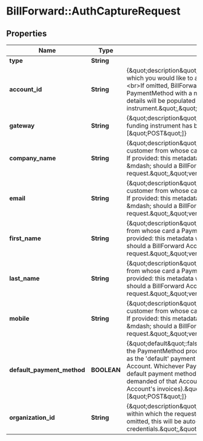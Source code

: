 # BillForward::AuthCaptureRequest

## Properties
Name | Type | Description | Notes
------------ | ------------- | ------------- | -------------
**type** | **String** |  | 
**account_id** | **String** | {\&quot;description\&quot;:\&quot;ID of the BillForward Account with which you would like to associate the created payment method.&lt;br&gt;If omitted, BillForward will associate the created PaymentMethod with a newly-created Account, whose Profile details will be populated using billing information from the funding instrument.\&quot;,\&quot;verbs\&quot;:[\&quot;POST\&quot;]} | [optional] 
**gateway** | **String** | {\&quot;description\&quot;:\&quot;The gateway with which your funding instrument has been vaulted.\&quot;,\&quot;verbs\&quot;:[\&quot;POST\&quot;]} | [optional] 
**company_name** | **String** | {\&quot;description\&quot;:\&quot;The name of the company of the customer from whose card a PaymentMethod is being produced. If provided: this metadata will be used to populate a Profile &amp;mdash; should a BillForward Account be created by this request.\&quot;,\&quot;verbs\&quot;:[\&quot;POST\&quot;]} | [optional] 
**email** | **String** | {\&quot;description\&quot;:\&quot;The email address of the customer from whose card a PaymentMethod is being produced. If provided: this metadata will be used to populate a Profile &amp;mdash; should a BillForward Account be created by this request.\&quot;,\&quot;verbs\&quot;:[\&quot;POST\&quot;]} | [optional] 
**first_name** | **String** | {\&quot;description\&quot;:\&quot;The first name of the customer from whose card a PaymentMethod is being produced. If provided: this metadata will be used to populate a Profile &amp;mdash; should a BillForward Account be created by this request.\&quot;,\&quot;verbs\&quot;:[\&quot;POST\&quot;]} | [optional] 
**last_name** | **String** | {\&quot;description\&quot;:\&quot;The last name of the customer from whose card a PaymentMethod is being produced. If provided: this metadata will be used to populate a Profile &amp;mdash; should a BillForward Account be created by this request.\&quot;,\&quot;verbs\&quot;:[\&quot;POST\&quot;]} | [optional] 
**mobile** | **String** | {\&quot;description\&quot;:\&quot;The mobile phone number of the customer from whose card a PaymentMethod is being produced. If provided: this metadata will be used to populate a Profile &amp;mdash; should a BillForward Account be created by this request.\&quot;,\&quot;verbs\&quot;:[\&quot;POST\&quot;]} | [optional] 
**default_payment_method** | **BOOLEAN** | {\&quot;default\&quot;:false,\&quot;description\&quot;:\&quot;Whether the PaymentMethod produced by this request should be elected as the &#39;default&#39; payment method for the concerned BillForward Account. Whichever PaymentMethod is elected as an Account&#39;s default payment method, will be consulted whenever payment is demanded of that Account (i.e. upon the execution of any of the Account&#39;s invoices).\&quot;,\&quot;verbs\&quot;:[\&quot;POST\&quot;]} | [optional] [default to false]
**organization_id** | **String** | {\&quot;description\&quot;:\&quot;ID of the BillForward Organization within which the requested PaymentMethod should be created. If omitted, this will be auto-populated using your authentication credentials.\&quot;,\&quot;verbs\&quot;:[\&quot;POST\&quot;]} | [optional] 


